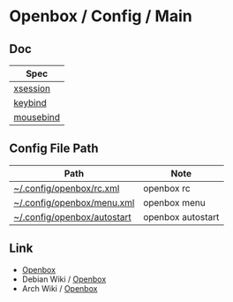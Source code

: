 
# Openbox / Config / Main

## Doc

| Spec |
| --- |
| [xsession](config/openbox/share/doc/spec-xsession.md) |
| [keybind](config/openbox/share/doc/spec-keybind.md) |
| [mousebind](config/openbox/share/doc/spec-mousebind.md) |


## Config File Path

| Path | Note |
| --- | --- |
| [~/.config/openbox/rc.xml](https://github.com/samwhelp/note-about-openbox/blob/gh-pages/_demo/config/openbox-config/main/config/openbox/rc.xml) | openbox rc |
| [~/.config/openbox/menu.xml](https://github.com/samwhelp/note-about-openbox/blob/gh-pages/_demo/config/openbox-config/main/config/openbox/menu.xml) | openbox menu |
| [~/.config/openbox/autostart](https://github.com/samwhelp/note-about-openbox/blob/gh-pages/_demo/config/openbox-config/main/config/openbox/autostart) | openbox autostart |


## Link

* [Openbox](http://openbox.org/)
* Debian Wiki / [Openbox](https://wiki.debian.org/Openbox)
* Arch Wiki / [Openbox](https://wiki.archlinux.org/title/openbox)
